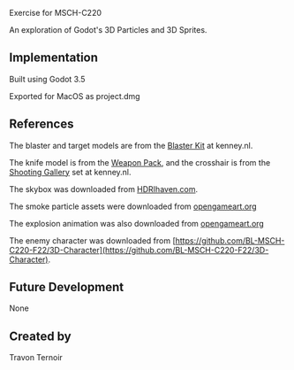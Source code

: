 Exercise for MSCH-C220

An exploration of Godot's 3D Particles and 3D Sprites.

## Implementation

Built using Godot 3.5

Exported for MacOS as project.dmg

## References

The blaster and target models are from the [Blaster Kit](https://kenney.nl/assets/blaster-kit) at kenney.nl.

The knife model is from the [Weapon Pack](https://kenney.nl/assets/weapon-pack), and the crosshair is from the [Shooting Gallery](https://kenney.nl/assets/shooting-gallery) set at kenney.nl.

The skybox was downloaded from [HDRIhaven.com](https://hdrihaven.com/hdri/?c=indoor&h=empty_warehouse_01).

The smoke particle assets were downloaded from [opengameart.org](https://opengameart.org/sites/default/files/Smoke30Frames_0.png)

The explosion animation was also downloaded from [opengameart.org](https://opengameart.org/content/explosion-sheet)

The enemy character was downloaded from [https://github.com/BL-MSCH-C220-F22/3D-Character](https://github.com/BL-MSCH-C220-F22/3D-Character).

## Future Development

None

## Created by 

Travon Ternoir
```
